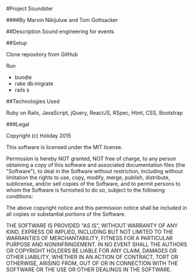 #Project Soundster

####By Marvin Nikijuluw and Tom Gottsacker

##Description
Sound engineering for events 

##Setup

Clone repository from GitHub 

Run 
- bundle
- rake db:migrate 
- rails s

##Technologies Used

Ruby on Rails, JavaScript, jQuery, ReactJS, RSpec, Html, CSS, Bootstrap

###Legal

Copyright (c) Holiday 2015 

This software is licensed under the MIT license.

Permission is hereby NOT granted, NOT free of charge, to any person obtaining a copy of this software and associated documentation files (the "Software"), to deal in the Software without restriction, including without limitation the rights to use, copy, modify, merge, publish, distribute, sublicense, and/or sell copies of the Software, and to permit persons to whom the Software is furnished to do so, subject to the following conditions:

The above copyright notice and this permission notice shall be included in all copies or substantial portions of the Software.

THE SOFTWARE IS PROVIDED "AS IS", WITHOUT WARRANTY OF ANY KIND, EXPRESS OR IMPLIED, INCLUDING BUT NOT LIMITED TO THE WARRANTIES OF MERCHANTABILITY, FITNESS FOR A PARTICULAR PURPOSE AND NONINFRINGEMENT. IN NO EVENT SHALL THE AUTHORS OR COPYRIGHT HOLDERS BE LIABLE FOR ANY CLAIM, DAMAGES OR OTHER LIABILITY, WHETHER IN AN ACTION OF CONTRACT, TORT OR OTHERWISE, ARISING FROM, OUT OF OR IN CONNECTION WITH THE SOFTWARE OR THE USE OR OTHER DEALINGS IN THE SOFTWARE.

